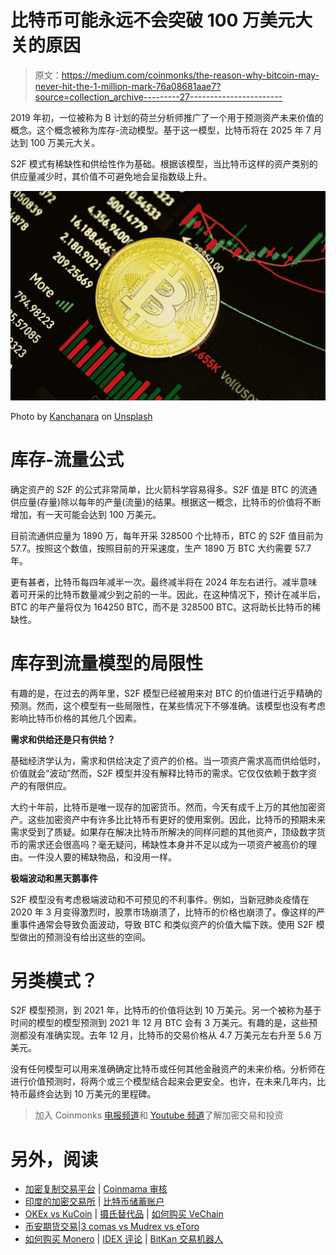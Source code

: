 # 比特币可能永远不会突破 100 万美元大关的原因

> 原文：<https://medium.com/coinmonks/the-reason-why-bitcoin-may-never-hit-the-1-million-mark-76a08681aae7?source=collection_archive---------27----------------------->

2019 年初，一位被称为 B 计划的荷兰分析师推广了一个用于预测资产未来价值的概念。这个概念被称为库存-流动模型。基于这一模型，比特币将在 2025 年 7 月达到 100 万美元大关。

S2F 模式有稀缺性和供给性作为基础。根据该模型，当比特币这样的资产类别的供应量减少时，其价值不可避免地会呈指数级上升。

![](img/f5a3405b7d9d42c497e95fd7a6d7309c.png)

Photo by [Kanchanara](https://unsplash.com/@kanchanara?utm_source=medium&utm_medium=referral) on [Unsplash](https://unsplash.com?utm_source=medium&utm_medium=referral)

# 库存-流量公式

确定资产的 S2F 的公式非常简单，比火箭科学容易得多。S2F 值是 BTC 的流通供应量(存量)除以每年的产量(流量)的结果。根据这一概念，比特币的价值将不断增加，有一天可能会达到 100 万美元。

目前流通供应量为 1890 万，每年开采 328500 个比特币，BTC 的 S2F 值目前为 57.7。按照这个数值，按照目前的开采速度，生产 1890 万 BTC 大约需要 57.7 年。

更有甚者，比特币每四年减半一次。最终减半将在 2024 年左右进行。减半意味着可开采的比特币数量减少到之前的一半。因此，在这种情况下，预计在减半后，BTC 的年产量将仅为 164250 BTC，而不是 328500 BTC。这将助长比特币的稀缺性。

# **库存到流量模型的局限性**

有趣的是，在过去的两年里，S2F 模型已经被用来对 BTC 的价值进行近乎精确的预测。然而，这个模型有一些局限性，在某些情况下不够准确。该模型也没有考虑影响比特币价格的其他几个因素。

**需求和供给还是只有供给？**

基础经济学认为，需求和供给决定了资产的价格。当一项资产需求高而供给低时，价值就会“波动”然而，S2F 模型并没有解释比特币的需求。它仅仅依赖于数字资产的有限供应。

大约十年前，比特币是唯一现存的加密货币。然而，今天有成千上万的其他加密资产。这些加密资产中有许多比比特币有更好的使用案例。因此，比特币的预期未来需求受到了质疑。如果存在解决比特币所解决的同样问题的其他资产，顶级数字货币的需求还会很高吗？毫无疑问，稀缺性本身并不足以成为一项资产被高价的理由。一件没人要的稀缺物品，和没用一样。

**极端波动和黑天鹅事件**

S2F 模型没有考虑极端波动和不可预见的不利事件。例如，当新冠肺炎疫情在 2020 年 3 月变得激烈时，股票市场崩溃了，比特币的价格也崩溃了。像这样的严重事件通常会导致负面波动，导致 BTC 和类似资产的价值大幅下跌。使用 S2F 模型做出的预测没有给出这些的空间。

# **另类模式？**

S2F 模型预测，到 2021 年，比特币的价值将达到 10 万美元。另一个被称为基于时间的模型的模型预测到 2021 年 12 月 BTC 会有 3 万美元。有趣的是，这些预测都没有准确实现。去年 12 月，比特币的交易价格从 4.7 万美元左右升至 5.6 万美元。

没有任何模型可以用来准确确定比特币或任何其他金融资产的未来价格。分析师在进行价值预测时，将两个或三个模型结合起来会更安全。也许，在未来几年内，比特币最终会达到 10 万美元的里程碑。

> 加入 Coinmonks [电报频道](https://t.me/coincodecap)和 [Youtube 频道](https://www.youtube.com/c/coinmonks/videos)了解加密交易和投资

# 另外，阅读

*   [加密复制交易平台](/coinmonks/top-10-crypto-copy-trading-platforms-for-beginners-d0c37c7d698c) | [Coinmama 审核](/coinmonks/coinmama-review-ace5641bde6e)
*   [印度的加密交易所](/coinmonks/bitcoin-exchange-in-india-7f1fe79715c9) | [比特币储蓄账户](/coinmonks/bitcoin-savings-account-e65b13f92451)
*   [OKEx vs KuCoin](https://coincodecap.com/okex-kucoin) | [摄氏替代品](https://coincodecap.com/celsius-alternatives) | [如何购买 VeChain](https://coincodecap.com/buy-vechain)
*   [币安期货交易](https://coincodecap.com/binance-futures-trading)|[3 comas vs Mudrex vs eToro](https://coincodecap.com/mudrex-3commas-etoro)
*   [如何购买 Monero](https://coincodecap.com/buy-monero) | [IDEX 评论](https://coincodecap.com/idex-review) | [BitKan 交易机器人](https://coincodecap.com/bitkan-trading-bot)